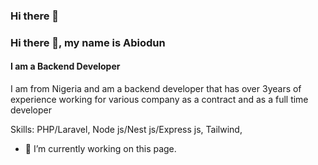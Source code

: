 ### Hi there 👋

### Hi there 👋, my name is Abiodun
#### I am a Backend Developer
I am from Nigeria and am a backend developer that has over 3years of experience working for various company as a contract and as a full time developer

Skills: PHP/Laravel, Node js/Nest js/Express js, Tailwind, 

- 🔭 I’m currently working on this page. 










